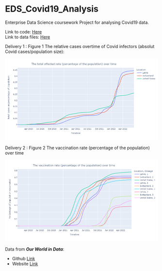 # EDS_Covid19_Analysis
Enterprise Data Science coursework Project for analysing Covid19 data.

Link to code: [Here](Covid19_Exploratory_Data_Analysis.ipynb) <br>
Link to data files: [Here](EDS_Covid19_Exp_results/data) <br>

Delivery 1 : Figure 1 The relative cases overtime of Covid infectors (absolut Covid cases/population size):
<p align="center">
  <img src="https://github.com/sourajyoti-datta/EDS_Covid19_Analysis/blob/main/Delivery_1_Figure_1.png">
</p>

Delivery 2 : Figure 2 The vaccination rate (percentage of the population) over time
<p align="center">
  <img src="https://github.com/sourajyoti-datta/EDS_Covid19_Analysis/blob/main/Delivery_2_Figure_2.png">
</p>

Data from ***Our World in Data***:
- Github [Link](https://github.com/owid/covid-19-data)
- Website [Link](https://ourworldindata.org/)
